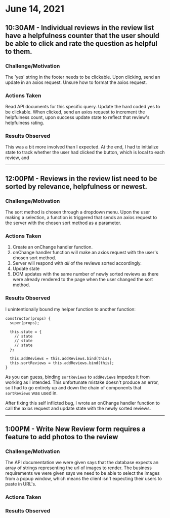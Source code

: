 # June 14, 2021



## 10:30AM - Individual reviews in the review list have a helpfulness counter that the user should be able to click and rate the question as helpful to them.

### Challenge/Motivation
The 'yes' string in the footer needs to be clickable. Upon clicking, send an update in an axios request. Unsure how to format the axios request.


### Actions Taken
Read API documents for this specific query.
Update the hard coded yes to be clickable. When clicked, send an axios request to increment the helpfulness count, upon success update state to reflect that review's helpfulness rating.


### Results Observed
This was a bit more involved than I expected. At the end, I had to initialize state to track whether the user had clicked the button, which is local to each review, and

---

## 12:00PM - Reviews in the review list need to be sorted by relevance, helpfulness or newest.

### Challenge/Motivation
The sort method is chosen through a dropdown menu. Upon the user making a selection, a function is triggered that sends an axios request to the server with the chosen sort method as a parameter.


### Actions Taken
1. Create an onChange handler function.
2. onChange handler function will make an axios request with the user's chosen sort method.
3. Server will respond with *all* of the reviews sorted accordingly.
4. Update state
5. DOM updates with the same number of newly sorted reviews as there were already rendered to the page when the user changed the sort method.

### Results Observed
I unintentionally bound my helper function to another function:

```
constructor(props) {
  super(props);

  this.state = {
    // state
    // state
    // state
  };

  this.addReviews = this.addReviews.bind(this);
  this.sortReviews = this.addReviews.bind(this);
}
```

As you can guess, binding ```sortReviews``` to ```addReviews``` impedes it from working as I intended. This unfortunate mistake doesn't produce an error, so I had to go entirely up and down the chain of components that ```sortReviews``` was used in.


After fixing this self inflicted bug, I wrote an onChange handler function to call the axios request and update state with the newly sorted reviews.

---

## 1:00PM - Write New Review form requires a feature to add photos to the review

### Challenge/Motivation
The API documentation we were given says that the database expects an array of strings representing the url of images to render.
The business requirements we were given says we need to be able to select the images from a popup window, which means the client isn't expecting their users to paste in URL's.


### Actions Taken


### Results Observed
